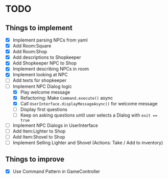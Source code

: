 # TODO

## Things to implement

- [x] Implement parsing NPCs from yaml
- [x] Add Room:Square
- [x] Add Room:Shop 
- [x] Add descriptions to Shopkeeper 
- [x] Add Shopkeeper NPC to Shop
- [x] Implement describing NPCs in room
- [x] Implement looking at NPC
- [ ] Add texts for shopkeeper
- [ ] Implement NPC Dialog logic
  - [x] Play welcome message
  - [x] Refactoring: Make `Command.execute()` async
  - [x] Call `UserInterface.displayMessageAsync()` for welcome message
  - [ ] Display first questions
  - [ ] Keep on asking questions until user selects a Dialog with `exit == true`  
- [ ] Implement NPC Dialogs in UserInterface
- [ ] Add Item:Lighter to Shop
- [ ] Add Item:Shovel to Shop
- [ ] Implement Selling Lighter and Shovel (Actions: Take / Add to inventory)

## Things to improve

- [x] Use Command Pattern in GameController
